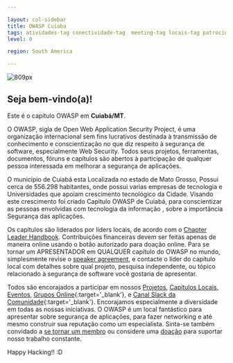```yaml
---

layout: col-sidebar
title: OWASP Cuiaba
tags: atividades-tag conectividade-tag  meeting-tag locais-tag patrocinadores-tag 
level: 0

region: South America

---
```

 
![809px](assets/images/Logo_cuiaba.png)
## Seja bem-vindo(a)!
Este é o capítulo OWASP em **Cuiabá/MT**.

O OWASP, sigla de Open Web Application Security Project, é uma organização internacional sem fins lucrativos destinada à transmissão de conhecimento e conscientização no que diz respeito à segurança de software, especialmente Web Security. Todos seus projetos, ferramentas, documentos, fóruns e capítulos são abertos à participação de qualquer pessoa interessada em melhorar a segurança de aplicações.

O município de Cuiabá esta Localizada no estado de Mato Grosso, Possui cerca de 556.298 habitantes, onde possui varias empresas de tecnologia e Universidades que apoiam crescimento tecnológico da Cidade. Visando este
crescimento foi criado Capitulo OWASP de Cuiabá, para conscientizar as pessoas envolvidas com tecnologia da informação , sobre a importância Segurança das aplicações.

Os capítulos são liderados por líders locais, de acordo com o [Chapter Leader Handbook](/www-policy/rules-of-procedure/chapter-handbook). Contribuições financeiras devem ser feitas apenas de maneira online usando o botão autorizado para doação online. Para se tornar um APRESENTADOR em QUALQUER capítulo do OWASP no mundo, simplesmente revise o [speaker agreement](/www-policy/speaker-agreement), e contacte o líder do capítulo local com detalhes sobre qual projeto, pesquisa independente, ou tópico relacionado à segurança de software você gostaria de apresentar.

Todos são encorajados a participar em nossos [Projetos](/projects), [Capítulos Locais](/chapters), [Eventos](/events), [Grupos Online](https://groups.google.com/a/owasp.com/){:target='_blank'}, e [Canal Slack da Comunidade](https://owasp.slack.com/){:target='_blank'}. Encorajamos especialmente a diversidade em todas as nossas iniciativas. O OWASP é um local fantástico para apresentar sobre segurança de aplicações, para fazer networking e até mesmo construir sua reputação como um especialista. Sinta-se também convidado a [se tornar um membro](/membership) ou considere uma [doação](/donate) para suportar nosso trabalho constante.

Happy Hacking!! :D 